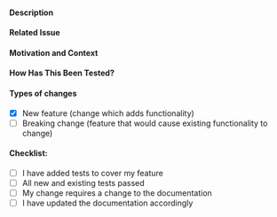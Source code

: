 <!--- Provide a general summary of your changes in the Title above -->

#### Description
<!--- Describe your changes in detail -->

#### Related Issue
<!--- Pull requests should be related to open issues -->
<!--- Please discuss new features/changes in an issue first -->
<!--- Please link to the issue here: -->

#### Motivation and Context
<!--- Why is this change required? What problem does it solve? -->

#### How Has This Been Tested?
<!--- Please describe in detail how you tested your changes. -->
<!--- Include details of your testing environment, and the tests you ran to -->
<!--- see how your change affects other areas of the code, etc. -->

#### Types of changes
<!--- What types of changes does your code introduce? Put an `x` in all the boxes that apply: -->
- [x] New feature (change which adds functionality)
- [ ] Breaking change (feature that would cause existing functionality to change)

#### Checklist:
<!--- Go over all the following points, and put an `x` in all the boxes that apply. -->
<!--- If you're unsure about any of these, don't hesitate to ask. We're here to help! -->
- [ ] I have added tests to cover my feature
- [ ] All new and existing tests passed
- [ ] My change requires a change to the documentation
- [ ] I have updated the documentation accordingly
